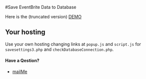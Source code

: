 #Save EventBrite Data to Database

Here is the (truncated version) [DEMO](https://chrome.google.com/webstore/detail/eventbrite/ldagkaonlhfekohpfokhoibcdfpiddko?hl=en)

## Your hosting

Use your own hosting changing links at `popup.js` and `script.js`
for `savesettings3.php` and `checkDatabaseConnection.php`.

#### Have a Qestion?

- [mailMe](mailto:zzzdlbzzz@gmail.com)
